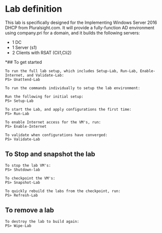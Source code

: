 # Lab definition

This lab is specifically designed for the Implementing Windows Server 2016 DHCP from Pluralsight.com. It will provide a fully-function AD environment using company.pri for a domain, and it builds the following servers:

* 1 DC
* 1 Server (s1)
* 2 Clients with RSAT (Cli1,Cli2)

*## To get started

    To run the full lab setup, which includes Setup-Lab, Run-Lab, Enable-Internet, and Validate-Lab:
    PS> Unattend-Lab

    To run the commands individually to setup the lab environment:

    Run the following for initial setup:
    PS> Setup-Lab

    To start the Lab, and apply configurations the first time:
    PS> Run-Lab

    To enable Internet access for the VM's, run:
    PS> Enable-Internet

    To validate when configurations have converged:
    PS> Validate-Lab

## To Stop and snapshot the lab

    To stop the lab VM's:
    PS> Shutdown-lab

    To checkpoint the VM's:
    PS> Snapshot-Lab

    To quickly rebuild the labs from the checkpoint, run:
    PS> Refresh-Lab

## To remove a lab

    To destroy the lab to build again:
    PS> Wipe-Lab
